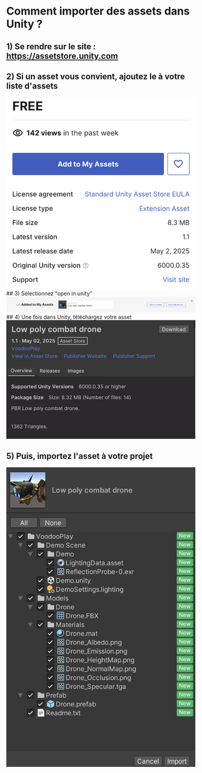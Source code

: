 # Comment importer des assets dans Unity ?

## 1) Se rendre sur le site : https://assetstore.unity.com

## 2) Si un asset vous convient, ajoutez le à votre liste d'assets

<img src="/Images/unity_addasset.png" alt="unityaddassets" width="500">
## 3) Sélectionnez "open in unity"

<img src="/Images/open_unity.png" alt="unityopen" width="500">
## 4) Une fois dans Unity, téléchargez votre asset

<img src="/Images/download_unity.png" alt="unitydownload" width="500">

## 5) Puis, importez l'asset à votre projet
<img src="/Images/import_unity.png" alt="unityimport" width="500">

